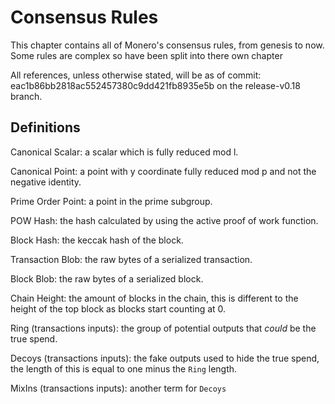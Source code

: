 # Consensus Rules

This chapter contains all of Monero's consensus rules, from genesis to now. Some rules
are complex so have been split into there own chapter

All references, unless otherwise stated, will be as of commit: eac1b86bb2818ac552457380c9dd421fb8935e5b on the release-v0.18 branch.

## Definitions

Canonical Scalar:
a scalar which is fully reduced mod l.

Canonical Point:
a point with y coordinate fully reduced mod p and not the negative identity.

Prime Order Point:
a point in the prime subgroup.

POW Hash:
the hash calculated by using the active proof of work function.

Block Hash:
the keccak hash of the block.

Transaction Blob:
the raw bytes of a serialized transaction.

Block Blob:
the raw bytes of a serialized block.

Chain Height:
the amount of blocks in the chain, this is different to the height of the top block as
blocks start counting at 0.

Ring (transactions inputs):
the group of potential outputs that _could_ be the true spend.

Decoys (transactions inputs):
the fake outputs used to hide the true spend, the length of this is equal to one minus the `Ring` length.

MixIns (transactions inputs):
another term for `Decoys`
